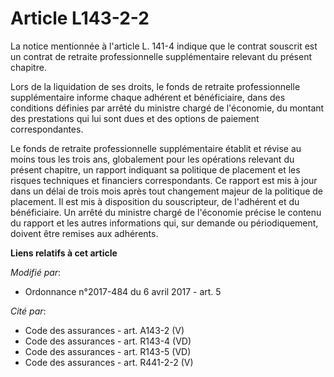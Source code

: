 # Article L143-2-2

La notice mentionnée à l'article L. 141-4 indique que le contrat souscrit est un contrat de retraite professionnelle
supplémentaire relevant du présent chapitre.

Lors de la liquidation de ses droits, le fonds de retraite professionnelle supplémentaire informe chaque adhérent et
bénéficiaire, dans des conditions définies par arrêté du ministre chargé de l'économie, du montant des prestations qui lui
sont dues et des options de paiement correspondantes.

Le fonds de retraite professionnelle supplémentaire établit et révise au moins tous les trois ans, globalement pour les
opérations relevant du présent chapitre, un rapport indiquant sa politique de placement et les risques techniques et
financiers correspondants. Ce rapport est mis à jour dans un délai de trois mois après tout changement majeur de la politique
de placement. Il est mis à disposition du souscripteur, de l'adhérent et du bénéficiaire. Un arrêté du ministre chargé de
l'économie précise le contenu du rapport et les autres informations qui, sur demande ou périodiquement, doivent être remises
aux adhérents.

**Liens relatifs à cet article**

_Modifié par_:

  - Ordonnance n°2017-484 du 6 avril 2017 - art. 5

_Cité par_:

  - Code des assurances - art. A143-2 (V)
  - Code des assurances - art. R143-4 (VD)
  - Code des assurances - art. R143-5 (VD)
  - Code des assurances - art. R441-2-2 (V)
